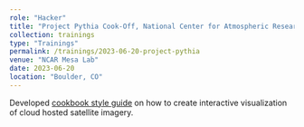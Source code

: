 ```yaml
---
role: "Hacker"
title: "Project Pythia Cook-Off, National Center for Atmospheric Research"
collection: trainings
type: "Trainings"
permalink: /trainings/2023-06-20-project-pythia
venue: "NCAR Mesa Lab"
date: 2023-06-20
location: "Boulder, CO"
---
```


Developed [cookbook style guide](https://projectpythia.org/interactive-sentinel-2-cookbook/notebooks/data-intake-ms-planetary-computer.html) on how to create interactive visualization of cloud hosted satellite imagery.